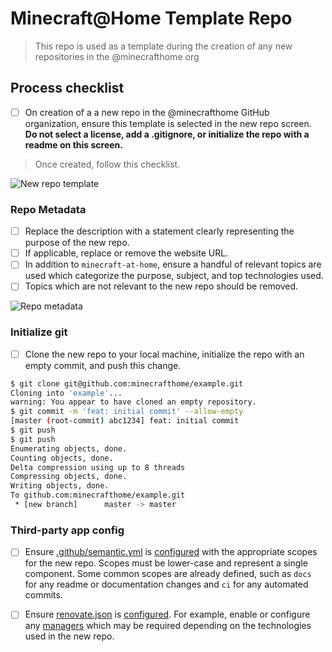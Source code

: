 # Minecraft@Home Template Repo

> This repo is used as a template during the creation of any new repositories in the @minecrafthome org

<!-- Mark an 'x' in the applicable boxes below, e.g. like [x] -->

## Process checklist

- [ ] On creation of a a new repo in the @minecrafthome GitHub organization, ensure this template is selected in the new repo screen. **Do not select a license, add a .gitignore, or initialize the repo with a readme on this screen.** 

> Once created, follow this checklist.

![New repo template](https://i.imgur.com/tTIJoOT.png)

### Repo Metadata

- [ ] Replace the description with a statement clearly representing the purpose of the new repo.
- [ ] If applicable, replace or remove the website URL.
- [ ] In addition to `minecraft-at-home`, ensure a handful of relevant topics are used which categorize the purpose, subject, and top technologies used.
- [ ] Topics which are not relevant to the new repo should be removed.

![Repo metadata](https://i.imgur.com/NXN01iE.png)

### Initialize git

- [ ] Clone the new repo to your local machine, initialize the repo with an empty commit, and push this change.

```bash
$ git clone git@github.com:minecrafthome/example.git
Cloning into 'example'...
warning: You appear to have cloned an empty repository.
$ git commit -m 'feat: initial commit' --allow-empty
[master (root-commit) abc1234] feat: initial commit
$ git push
$ git push
Enumerating objects, done.
Counting objects, done.
Delta compression using up to 8 threads
Compressing objects, done.
Writing objects, done.
To github.com:minecrafthome/example.git
 * [new branch]      master -> master
````

### Third-party app config

- [ ] Ensure [.github/semantic.yml](.github/semantic.yml) is [configured](https://github.com/zeke/semantic-pull-requests/blob/master/README.md) with the appropriate scopes for the new repo. Scopes must be lower-case and represent a single component. Some common scopes are already defined, such as `docs` for any readme or documentation changes and `ci` for any automated commits.

- [ ] Ensure [renovate.json](renovate.json) is [configured](https://docs.renovatebot.com/configuration-options/). For example, enable or configure any [managers](https://docs.renovatebot.com/modules/manager/) which may be required depending on the technologies used in the new repo.
